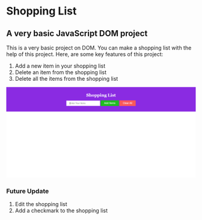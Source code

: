 # Shopping List

## A very basic JavaScript DOM project

This is a very basic project on DOM. You can make a shopping list with the help of this project. Here, are some key features of this project:

1. Add a new item in your shopping list
2. Delete an item from the shopping list
3. Delete all the items from the shopping list

![Shopping List UI ](./images/shopping_list_UI.PNG)

### Future Update

1. Edit the shopping list
2. Add a checkmark to the shopping list
